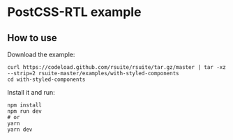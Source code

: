 # PostCSS-RTL example

## How to use

Download the example:

```
curl https://codeload.github.com/rsuite/rsuite/tar.gz/master | tar -xz --strip=2 rsuite-master/examples/with-styled-components
cd with-styled-components
```

Install it and run:

```
npm install
npm run dev
# or
yarn
yarn dev
```
